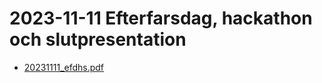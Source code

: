# 2023-11-11 Efterfarsdag, hackathon och slutpresentation

- [20231111_efdhs.pdf](20231111_efdhs.pdf)
